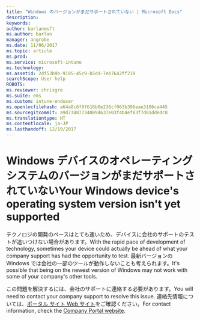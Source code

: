 ```yaml
---
title: "Windows のバージョンがまだサポートされていない | Microsoft Docs"
description: 
keywords: 
author: barlanmsft
ms.author: barlan
manager: angrobe
ms.date: 11/06/2017
ms.topic: article
ms.prod: 
ms.service: microsoft-intune
ms.technology: 
ms.assetid: 2df53b9b-9195-45c9-b5dd-7eb7642ff219
searchScope: User help
ROBOTS: 
ms.reviewer: chrisgre
ms.suite: ems
ms.custom: intune-enduser
ms.openlocfilehash: a64a8c6f0f616b0e236cf063b396eae3106ca445
ms.sourcegitcommit: a9d734877340894637e03f4b4ef83f7d01ddedc8
ms.translationtype: HT
ms.contentlocale: ja-JP
ms.lasthandoff: 12/19/2017
---
```

# <a name="your-windows-devices-operating-system-version-isnt-yet-supported"></a><span data-ttu-id="abd20-102">Windows デバイスのオペレーティング システムのバージョンがまだサポートされていない</span><span class="sxs-lookup"><span data-stu-id="abd20-102">Your Windows device's operating system version isn't yet supported</span></span>

<span data-ttu-id="abd20-103">テクノロジの開発のペースはとても速いため、デバイスに会社のサポートのテストが追いつけない場合があります。</span><span class="sxs-lookup"><span data-stu-id="abd20-103">With the rapid pace of development of technology, sometimes your device could actually be ahead of what your company support has had the opportunity to test.</span></span> <span data-ttu-id="abd20-104">最新バージョンの Windows では会社の一部のツールが動作しないことも考えられます。</span><span class="sxs-lookup"><span data-stu-id="abd20-104">It's possible that being on the newest version of Windows may not work with some of your company's other tools.</span></span> 

<span data-ttu-id="abd20-105">この問題を解決するには、会社のサポートに連絡する必要があります。</span><span class="sxs-lookup"><span data-stu-id="abd20-105">You will need to contact your company support to resolve this issue.</span></span> <span data-ttu-id="abd20-106">連絡先情報については、[ポータル サイト Web サイト](https://portal.manage.microsoft.com#HelpDeskDialog)をご確認ください。</span><span class="sxs-lookup"><span data-stu-id="abd20-106">For contact information, check the [Company Portal website](https://portal.manage.microsoft.com#HelpDeskDialog).</span></span>
